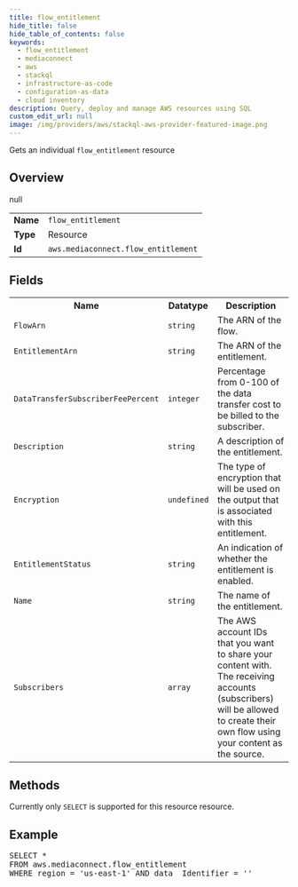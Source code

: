 ```yaml
---
title: flow_entitlement
hide_title: false
hide_table_of_contents: false
keywords:
  - flow_entitlement
  - mediaconnect
  - aws
  - stackql
  - infrastructure-as-code
  - configuration-as-data
  - cloud inventory
description: Query, deploy and manage AWS resources using SQL
custom_edit_url: null
image: /img/providers/aws/stackql-aws-provider-featured-image.png
---
```

Gets an individual <code>flow_entitlement</code> resource

## Overview
<table><tbody>
<tr><td><b>Name</b></td><td><code>flow_entitlement</code></td></tr>
<tr><td><b>Type</b></td><td>Resource</td></tr>
null
<tr><td><b>Id</b></td><td><code>aws.mediaconnect.flow_entitlement</code></td></tr>
</tbody></table>

## Fields
<table><tbody>
<tr><th>Name</th><th>Datatype</th><th>Description</th></tr>
<tr><td><code>FlowArn</code></td><td><code>string</code></td><td>The ARN of the flow.</td></tr><tr><td><code>EntitlementArn</code></td><td><code>string</code></td><td>The ARN of the entitlement.</td></tr><tr><td><code>DataTransferSubscriberFeePercent</code></td><td><code>integer</code></td><td>Percentage from 0-100 of the data transfer cost to be billed to the subscriber.</td></tr><tr><td><code>Description</code></td><td><code>string</code></td><td>A description of the entitlement.</td></tr><tr><td><code>Encryption</code></td><td><code>undefined</code></td><td>The type of encryption that will be used on the output that is associated with this entitlement.</td></tr><tr><td><code>EntitlementStatus</code></td><td><code>string</code></td><td> An indication of whether the entitlement is enabled.</td></tr><tr><td><code>Name</code></td><td><code>string</code></td><td>The name of the entitlement.</td></tr><tr><td><code>Subscribers</code></td><td><code>array</code></td><td>The AWS account IDs that you want to share your content with. The receiving accounts (subscribers) will be allowed to create their own flow using your content as the source.</td></tr>
</tbody></table>

## Methods
Currently only <code>SELECT</code> is supported for this resource resource.

## Example
<pre>
SELECT * 
FROM aws.mediaconnect.flow_entitlement
WHERE region = 'us-east-1' AND data__Identifier = '<EntitlementArn>'
</pre>
